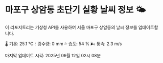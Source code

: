 
# 마포구 상암동 초단기 실황 날씨 정보 🌤️

이 리포지토리는 기상청 API를 사용하여 서울 마포구 상암동의 날씨 정보를 업데이트합니다. 

🌡️ 기온: 25.1 ℃
💧 강수량: 0 mm
💦 습도: 54 %
🌬️ 풍속: 2.3 m/s

마지막 업데이트 시각: 2025년 09월 12일 02시 08분    
